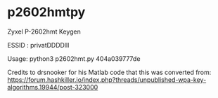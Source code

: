 # p2602hmtpy
Zyxel P-2602hmt Keygen

ESSID : privatDDDDlll

Usage: python3 p2602hmt.py 404a039777de

Credits to drsnooker for his Matlab code that this was converted from: https://forum.hashkiller.io/index.php?threads/unpublished-wpa-key-algorithms.19944/post-323000

